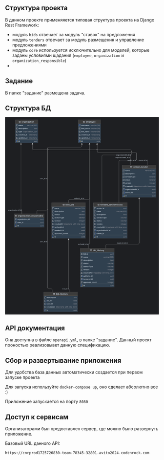 ## Структура проекта
В данном проекте применяяется типовая структура проекта на Django Rest Framework:
- модуль `bids` отвечает за модуль "ставок" на предложения
- модуль `tenders` отвечает за модуль размещения и управление предложениями
- модуль `core` используется исключительно для моделей, которые заданы условиями щадания (`employee`, `organization` и `organization_responsible`)
- 
## Задание
В папке "задание" размещена задача.

## Структура БД

![dbdata.png](dbdata.png)

## API документация

Она доступна в файле `openapi.yml`, в папке "задание". Данный проект пооностью реализовывет данную спецификацию.

## Сбор и развертывание приложения

Для удобства база данных автоматически создается при первом запуске проекта

Для запуска используйте `docker-compose up`, оно сделает абсолютно все :)

Приложение запускается на порту `8080`

## Доступ к сервисам

Организаторами был предоставлен сервер, где можно было развернуть приложение. 

Базовый URL данного API:
```
https://cnrprod1725726830-team-78345-32801.avito2024.codenrock.com
```

